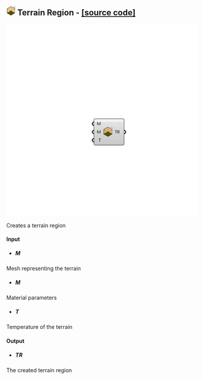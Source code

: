 ## ![](../images/icons/Terrain_Region.png) Terrain Region - [[source code]](https://github.com/Eddy3D-Dev/Eddy3D-UMCF/blob/release/UMCF/CMP/Terrain/TerrainRegionCMP.cs)

![](../images/components/Terrain_Region.png)

Creates a terrain region

#### Input
* ##### M
Mesh representing the terrain
* ##### M
Material parameters
* ##### T
Temperature of the terrain

#### Output
* ##### TR
The created terrain region